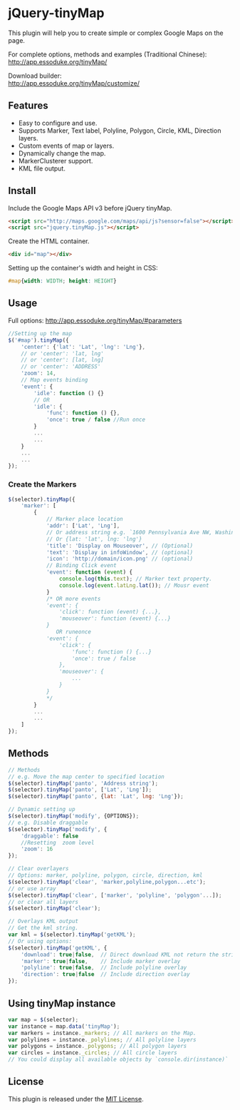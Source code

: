 # jQuery-tinyMap

This plugin will help you to create simple or complex Google Maps on the page.


For complete options, methods and examples (Traditional Chinese):  
http://app.essoduke.org/tinyMap/ 

Download builder:  
http://app.essoduke.org/tinyMap/customize/

## Features

 * Easy to configure and use.
 * Supports Marker, Text label, Polyline, Polygon, Circle, KML, Direction layers. 
 * Custom events of map or layers.
 * Dynamically change the map. 
 * MarkerClusterer support.
 * KML file output.

## Install

Include the Google Maps API v3 before jQuery tinyMap.
```HTML
<script src="http://maps.google.com/maps/api/js?sensor=false"></script>
<script src="jquery.tinyMap.js"></script>
```

Create the HTML container.
```html
<div id="map"></div>
```

Setting up the container's width and height in CSS:

```css
#map{width: WIDTH; height: HEIGHT}
```


## Usage

Full options: http://app.essoduke.org/tinyMap/#parameters

```javascript
//Setting up the map
$('#map').tinyMap({
    'center': {'lat': 'Lat', 'lng': 'Lng'},
    // or 'center': 'lat, lng'
    // or 'center': [lat, lng]
    // or 'center': 'ADDRESS'
    'zoom': 14,
    // Map events binding
    'event': {
        'idle': function () {}
        // OR
        'idle': {
            'func': function () {},
            'once': true / false //Run once
        }
        ...
        ...
    }
    ...
    ...
});
```

### Create the Markers

```javascript
$(selector).tinyMap({
    'marker': [
        {
            // Marker place location
            'addr': ['Lat', 'Lng'],
            // Or address string e.g. `1600 Pennsylvania Ave NW, Washington, DC 20500`
            // Or {lat: 'lat', lng: 'lng'}
            'title': 'Display on Mouseover', // (Optional)
            'text': 'Display in infoWindow', // (optional)
            'icon': 'http://domain/icon.png' // (optional)
            // Binding Click event
            'event': function (event) {
                console.log(this.text); // Marker text property.
                console.log(event.latLng.lat()); // Mousr event
            }
            /* OR more events
            'event': {
                'click': function (event) {...},
                'mouseover': function (event) {...}
            }
               OR runeonce
            'event': {
                'click': {
                    'func': function () {...}
                    'once': true / false
                },
                'mouseover': {
                    ...
                }
            }
            */
        }
        ...
        ...
    ]
});
```

## Methods

```javascript
// Methods
// e.g. Move the map center to specified location
$(selector).tinyMap('panto', 'Address string');
$(selector).tinyMap('panto', ['Lat', 'Lng']);
$(selector).tinyMap('panto', {lat: 'Lat', lng: 'Lng'});

// Dynamic setting up
$(selector).tinyMap('modify', {OPTIONS});
// e.g. Disable draggable
$(selector).tinyMap('modify', {
    'draggable': false
    //Resetting  zoom level
    'zoom': 16
});

// Clear overlayers
// Options: marker, polyline, polygon, circle, direction, kml
$(selector).tinyMap('clear', 'marker,polyline,polygon...etc');
// or use array
$(selector).tinyMap('clear', ['marker', 'polyline', 'polygon'...]);
// or clear all layers
$(selector).tinyMap('clear'); 

// Overlays KML output
// Get the kml string.
var kml = $(selector).tinyMap('getKML'); 
// Or using options:
$(selector).tinyMap('getKML', {
    'download': true|false,  // Direct download KML not return the string.
    'marker': true|false,    // Include marker overlay
    'polyline': true|false,  // Include polyline overlay
    'direction': true|false  // Include direction overlay
});

```

## Using tinyMap instance

```javascript
var map = $(selector);
var instance = map.data('tinyMap'); 
var markers = instance._markers; // All markers on the Map.
var polylines = instance._polylines; // All polyline layers
var polygons = instance._polygons; // All polygon layers
var circles = instance._circles; // All circle layers
// You could display all available objects by `console.dir(instance)`
```

## License

This plugin is released under the [MIT License](http://opensource.org/licenses/MIT).

